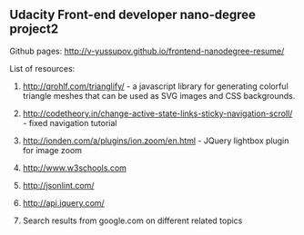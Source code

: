 Udacity Front-end developer nano-degree project2
-----------------

Github pages:
http://v-yussupov.github.io/frontend-nanodegree-resume/

List of resources:

1. http://qrohlf.com/trianglify/ - a javascript library for generating colorful triangle meshes that can be used as SVG images and CSS backgrounds.

2. http://codetheory.in/change-active-state-links-sticky-navigation-scroll/ - fixed navigation tutorial

3. http://ionden.com/a/plugins/ion.zoom/en.html - JQuery lightbox plugin for image zoom

4. http://www.w3schools.com

5. http://jsonlint.com/

6. http://api.jquery.com/

7. Search results from google.com on different related topics